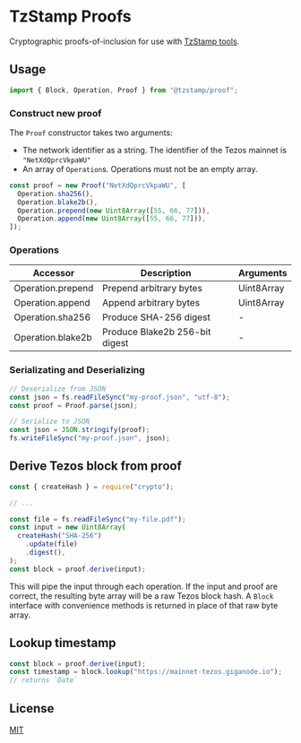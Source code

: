 # TzStamp Proofs

Cryptographic proofs-of-inclusion for use with
[TzStamp tools](https://tzstamp.io).

## Usage

```js
import { Block, Operation, Proof } from "@tzstamp/proof";
```

### Construct new proof

The `Proof` constructor takes two arguments:

- The network identifier as a string. The identifier of the Tezos mainnet is
  `"NetXdQprcVkpaWU"`
- An array of `Operation`s. Operations must not be an empty array.

```js
const proof = new Proof("NetXdQprcVkpaWU", [
  Operation.sha256(),
  Operation.blake2b(),
  Operation.prepend(new Uint8Array([55, 66, 77])),
  Operation.append(new Uint8Array([55, 66, 77])),
]);
```

### Operations

| Accessor          | Description                    | Arguments  |
| ----------------- | ------------------------------ | ---------- |
| Operation.prepend | Prepend arbitrary bytes        | Uint8Array |
| Operation.append  | Append arbitrary bytes         | Uint8Array |
| Operation.sha256  | Produce SHA-256 digest         | -          |
| Operation.blake2b | Produce Blake2b 256-bit digest | -          |

### Serializating and Deserializing

```js
// Deserialize from JSON
const json = fs.readFileSync("my-proof.json", "utf-8");
const proof = Proof.parse(json);

// Serialize to JSON
const json = JSON.stringify(proof);
fs.writeFileSync("my-proof.json", json);
```

## Derive Tezos block from proof

```js
const { createHash } = require("crypto");

// ...

const file = fs.readFileSync("my-file.pdf");
const input = new Uint8Array(
  createHash("SHA-256")
    .update(file)
    .digest(),
);
const block = proof.derive(input);
```

This will pipe the input through each operation. If the input and proof are
correct, the resulting byte array will be a raw Tezos block hash. A `Block`
interface with convenience methods is returned in place of that raw byte array.

## Lookup timestamp

```js
const block = proof.derive(input);
const timestamp = block.lookup("https://mainnet-tezos.giganode.io");
// returns `Date`
```

## License

[MIT](LICENSE.txt)

